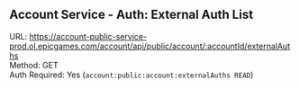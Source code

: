 ## Account Service - Auth: External Auth List

URL: https://account-public-service-prod.ol.epicgames.com/account/api/public/account/:accountId/externalAuths \
Method: GET \
Auth Required: Yes (`account:public:account:externalAuths READ`)
